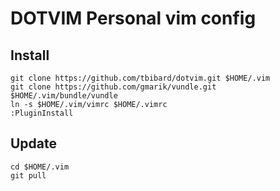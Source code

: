 DOTVIM Personal vim config
==========================

Install
-------

```
git clone https://github.com/tbibard/dotvim.git $HOME/.vim
git clone https://github.com/gmarik/vundle.git $HOME/.vim/bundle/vundle
ln -s $HOME/.vim/vimrc $HOME/.vimrc
:PluginInstall
```

Update
------

```
cd $HOME/.vim
git pull
```
